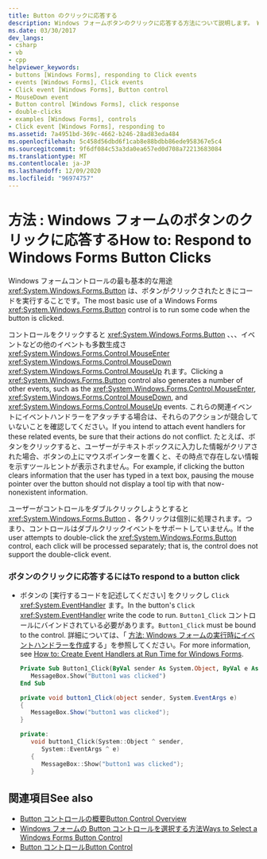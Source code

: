 ```yaml
---
title: Button のクリックに応答する
description: Windows フォームボタンのクリックに応答する方法について説明します。 Windows フォームボタンコントロールの最も基本的な用途は、ボタンがクリックされたときにコードを実行することです。
ms.date: 03/30/2017
dev_langs:
- csharp
- vb
- cpp
helpviewer_keywords:
- buttons [Windows Forms], responding to Click events
- events [Windows Forms], Click events
- Click event [Windows Forms], Button control
- MouseDown event
- Button control [Windows Forms], click response
- double-clicks
- examples [Windows Forms], controls
- Click event [Windows Forms], responding to
ms.assetid: 7a4951bd-369c-4662-b246-28ad83eda484
ms.openlocfilehash: 5c458d56dbd6f1cab8e88bdbb86ede958367e5c4
ms.sourcegitcommit: 9f6df084c53a3da0ea657ed0d708a72213683084
ms.translationtype: MT
ms.contentlocale: ja-JP
ms.lasthandoff: 12/09/2020
ms.locfileid: "96974757"
---
```

# <a name="how-to-respond-to-windows-forms-button-clicks"></a><span data-ttu-id="cda2f-104">方法 : Windows フォームのボタンのクリックに応答する</span><span class="sxs-lookup"><span data-stu-id="cda2f-104">How to: Respond to Windows Forms Button Clicks</span></span>
<span data-ttu-id="cda2f-105">Windows フォームコントロールの最も基本的な用途 <xref:System.Windows.Forms.Button> は、ボタンがクリックされたときにコードを実行することです。</span><span class="sxs-lookup"><span data-stu-id="cda2f-105">The most basic use of a Windows Forms <xref:System.Windows.Forms.Button> control is to run some code when the button is clicked.</span></span>  
  
 <span data-ttu-id="cda2f-106">コントロールをクリックすると <xref:System.Windows.Forms.Button> 、、、イベントなどの他のイベントも多数生成さ <xref:System.Windows.Forms.Control.MouseEnter> <xref:System.Windows.Forms.Control.MouseDown> <xref:System.Windows.Forms.Control.MouseUp> れます。</span><span class="sxs-lookup"><span data-stu-id="cda2f-106">Clicking a <xref:System.Windows.Forms.Button> control also generates a number of other events, such as the <xref:System.Windows.Forms.Control.MouseEnter>, <xref:System.Windows.Forms.Control.MouseDown>, and <xref:System.Windows.Forms.Control.MouseUp> events.</span></span> <span data-ttu-id="cda2f-107">これらの関連イベントにイベントハンドラーをアタッチする場合は、それらのアクションが競合していないことを確認してください。</span><span class="sxs-lookup"><span data-stu-id="cda2f-107">If you intend to attach event handlers for these related events, be sure that their actions do not conflict.</span></span> <span data-ttu-id="cda2f-108">たとえば、ボタンをクリックすると、ユーザーがテキストボックスに入力した情報がクリアされた場合、ボタンの上にマウスポインターを置くと、その時点で存在しない情報を示すツールヒントが表示されません。</span><span class="sxs-lookup"><span data-stu-id="cda2f-108">For example, if clicking the button clears information that the user has typed in a text box, pausing the mouse pointer over the button should not display a tool tip with that now-nonexistent information.</span></span>  
  
 <span data-ttu-id="cda2f-109">ユーザーがコントロールをダブルクリックしようとすると <xref:System.Windows.Forms.Button> 、各クリックは個別に処理されます。つまり、コントロールはダブルクリックイベントをサポートしていません。</span><span class="sxs-lookup"><span data-stu-id="cda2f-109">If the user attempts to double-click the <xref:System.Windows.Forms.Button> control, each click will be processed separately; that is, the control does not support the double-click event.</span></span>  
  
### <a name="to-respond-to-a-button-click"></a><span data-ttu-id="cda2f-110">ボタンのクリックに応答するには</span><span class="sxs-lookup"><span data-stu-id="cda2f-110">To respond to a button click</span></span>  
  
- <span data-ttu-id="cda2f-111">ボタンの [実行するコードを記述してください] をクリックし `Click` <xref:System.EventHandler> ます。</span><span class="sxs-lookup"><span data-stu-id="cda2f-111">In the button's `Click` <xref:System.EventHandler> write the code to run.</span></span> <span data-ttu-id="cda2f-112">`Button1_Click` コントロールにバインドされている必要があります。</span><span class="sxs-lookup"><span data-stu-id="cda2f-112">`Button1_Click` must be bound to the control.</span></span> <span data-ttu-id="cda2f-113">詳細については、「 [方法: Windows フォームの実行時にイベントハンドラーを作成](../how-to-create-event-handlers-at-run-time-for-windows-forms.md)する」を参照してください。</span><span class="sxs-lookup"><span data-stu-id="cda2f-113">For more information, see [How to: Create Event Handlers at Run Time for Windows Forms](../how-to-create-event-handlers-at-run-time-for-windows-forms.md).</span></span>  
  
    ```vb  
    Private Sub Button1_Click(ByVal sender As System.Object, ByVal e As System.EventArgs) Handles Button1.Click  
       MessageBox.Show("Button1 was clicked")  
    End Sub  
    ```  
  
    ```csharp  
    private void button1_Click(object sender, System.EventArgs e)  
    {  
       MessageBox.Show("button1 was clicked");  
    }  
    ```  
  
    ```cpp  
    private:  
       void button1_Click(System::Object ^ sender,  
          System::EventArgs ^ e)  
       {  
          MessageBox::Show("button1 was clicked");  
       }  
    ```  
  
## <a name="see-also"></a><span data-ttu-id="cda2f-114">関連項目</span><span class="sxs-lookup"><span data-stu-id="cda2f-114">See also</span></span>

- [<span data-ttu-id="cda2f-115">Button コントロールの概要</span><span class="sxs-lookup"><span data-stu-id="cda2f-115">Button Control Overview</span></span>](button-control-overview-windows-forms.md)
- [<span data-ttu-id="cda2f-116">Windows フォームの Button コントロールを選択する方法</span><span class="sxs-lookup"><span data-stu-id="cda2f-116">Ways to Select a Windows Forms Button Control</span></span>](ways-to-select-a-windows-forms-button-control.md)
- [<span data-ttu-id="cda2f-117">Button コントロール</span><span class="sxs-lookup"><span data-stu-id="cda2f-117">Button Control</span></span>](button-control-windows-forms.md)

